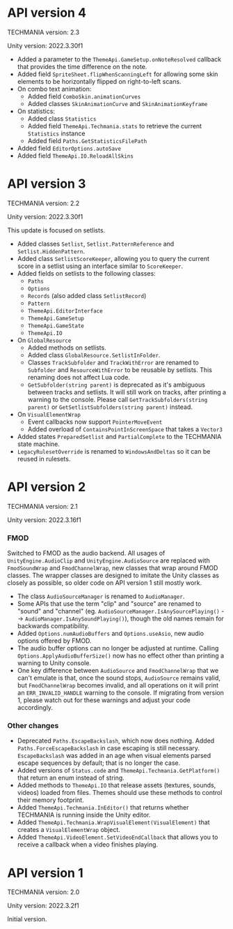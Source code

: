# API version 4

TECHMANIA version: 2.3

Unity version: 2022.3.30f1

* Added a parameter to the `ThemeApi.GameSetup.onNoteResolved` callback that provides the time difference on the note.
* Added field `SpriteSheet.flipWhenScanningLeft` for allowing some skin elements to be horizontally flipped on right-to-left scans.
* On combo text animation:
    * Added field `ComboSkin.animationCurves`
    * Added classes `SkinAnimationCurve` and `SkinAnimationKeyframe`
* On statistics:
    * Added class `Statistics`
    * Added field `ThemeApi.Techmania.stats` to retrieve the current `Statistics` instance
    * Added field `Paths.GetStatisticsFilePath`
* Added field `EditorOptions.autoSave`
* Added field `ThemeApi.IO.ReloadAllSkins`

# API version 3

TECHMANIA version: 2.2

Unity version: 2022.3.30f1

This update is focused on setlists.

* Added classes `Setlist`, `Setlist.PatternReference` and `Setlist.HiddenPattern`.
* Added class `SetlistScoreKeeper`, allowing you to query the current score in a setlist using an interface similar to `ScoreKeeper`.
* Added fields on setlists to the following classes:
    * `Paths`
    * `Options`
    * `Records` (also added class `SetlistRecord`)
    * `Pattern`
    * `ThemeApi.EditorInterface`
    * `ThemeApi.GameSetup`
    * `ThemeApi.GameState`
    * `ThemeApi.IO`
* On `GlobalResource`
    * Added methods on setlists.
    * Added class `GlobalResource.SetlistInFolder`.
    * Classes `TrackSubfolder` and `TrackWithError` are renamed to `Subfolder` and `ResourceWithError` to be reusable by setlists. This renaming does not affect Lua code.
    * `GetSubfolder(string parent)` is deprecated as it's ambiguous between tracks and setlists. It will still work on tracks, after printing a warning to the console. Please call `GetTrackSubfolders(string parent)` or `GetSetlistSubfolders(string parent)` instead.
* On `VisualElementWrap`
    * Event callbacks now support `PointerMoveEvent`
    * Added overload of `ContainsPointInScreenSpace` that takes a `Vector3`
* Added states `PreparedSetlist` and `PartialComplete` to the TECHMANIA state machine.
* `LegacyRulesetOverride` is renamed to `WindowsAndDeltas` so it can be reused in rulesets.

# API version 2

TECHMANIA version: 2.1

Unity version: 2022.3.16f1

### FMOD

Switched to FMOD as the audio backend. All usages of `UnityEngine.AudioClip` and `UnityEngine.AudioSource` are replaced with `FmodSoundWrap` and `FmodChannelWrap`, new classes that wrap around FMOD classes. The wrapper classes are designed to imitate the Unity classes as closely as possible, so older code on API version 1 still mostly work.
* The class `AudioSourceManager` is renamed to `AudioManager`.
* Some APIs that use the term "clip" and "source" are renamed to "sound" and "channel" (eg. `AudioSourceManager.IsAnySourcePlaying()` --> `AudioManager.IsAnySoundPlaying()`), though the old names remain for backwards compatibility.
* Added `Options.numAudioBuffers` and `Options.useAsio`, new audio options offered by FMOD.
* The audio buffer options can no longer be adjusted at runtime. Calling `Options.ApplyAudioBufferSize()` now has no effect other than printing a warning to Unity console.
* One key difference between `AudioSource` and `FmodChannelWrap` that we can't emulate is that, once the sound stops, `AudioSource` remains valid, but `FmodChannelWrap` becomes invalid, and all operations on it will print an `ERR_INVALID_HANDLE` warning to the console. If migrating from version 1, please watch out for these warnings and adjust your code accordingly.

### Other changes

* Deprecated `Paths.EscapeBackslash`, which now does nothing. Added `Paths.ForceEscapeBackslash` in case escaping is still necessary. `EscapeBackslash` was added in an age when visual elements parsed escape sequences by default; that is no longer the case.
* Added versions of `Status.code` and `ThemeApi.Techmania.GetPlatform()` that return an enum instead of string.
* Added methods to `ThemeApi.IO` that release assets (textures, sounds, videos) loaded from files. Themes should use these methods to control their memory footprint.
* Added `ThemeApi.Techmania.InEditor()` that returns whether TECHMANIA is running inside the Unity editor.
* Added `ThemeApi.Techmania.WrapVisualElement(VisualElement)` that creates a `VisualElementWrap` object.
* Added `ThemeApi.VideoElement.SetVideoEndCallback` that allows you to receive a callback when a video finishes playing.

# API version 1

TECHMANIA version: 2.0

Unity version: 2022.3.2f1

Initial version.